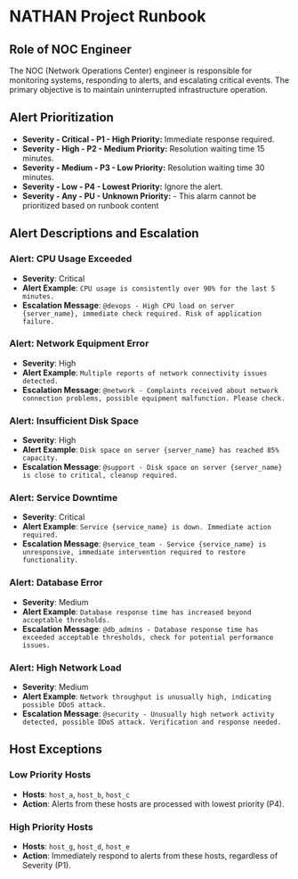 # NATHAN Project Runbook

## Role of NOC Engineer
The NOC (Network Operations Center) engineer is responsible for monitoring systems, responding to alerts, and escalating critical events. The primary objective is to maintain uninterrupted infrastructure operation.

## Alert Prioritization
- **Severity - Critical - P1 - High Priority:** Immediate response required.
- **Severity - High - P2 - Medium Priority:** Resolution waiting time 15 minutes.
- **Severity - Medium - P3 - Low Priority:** Resolution waiting time 30 minutes.
- **Severity - Low - P4 - Lowest Priority:** Ignore the alert.
- **Severity - Any - PU - Unknown Priority:** - This alarm cannot be prioritized based on runbook content


## Alert Descriptions and Escalation

### Alert: CPU Usage Exceeded
- **Severity**: Critical
- **Alert Example**: `CPU usage is consistently over 90% for the last 5 minutes.`
- **Escalation Message**: `@devops - High CPU load on server {server_name}, immediate check required. Risk of application failure.`

### Alert: Network Equipment Error
- **Severity**: High
- **Alert Example**: `Multiple reports of network connectivity issues detected.`
- **Escalation Message**: `@network - Complaints received about network connection problems, possible equipment malfunction. Please check.`

### Alert: Insufficient Disk Space
- **Severity**: High
- **Alert Example**: `Disk space on server {server_name} has reached 85% capacity.`
- **Escalation Message**: `@support - Disk space on server {server_name} is close to critical, cleanup required.`

### Alert: Service Downtime
- **Severity**: Critical
- **Alert Example**: `Service {service_name} is down. Immediate action required.`
- **Escalation Message**: `@service_team - Service {service_name} is unresponsive, immediate intervention required to restore functionality.`

### Alert: Database Error
- **Severity**: Medium
- **Alert Example**: `Database response time has increased beyond acceptable thresholds.`
- **Escalation Message**: `@db_admins - Database response time has exceeded acceptable thresholds, check for potential performance issues.`

### Alert: High Network Load
- **Severity**: Medium
- **Alert Example**: `Network throughput is unusually high, indicating possible DDoS attack.`
- **Escalation Message**: `@security - Unusually high network activity detected, possible DDoS attack. Verification and response needed.`

## Host Exceptions

### Low Priority Hosts
- **Hosts**: `host_a`, `host_b`, `host_c`
- **Action**: Alerts from these hosts are processed with lowest priority (P4).

### High Priority Hosts
- **Hosts**: `host_g`, `host_d`, `host_e`
- **Action**: Immediately respond to alerts from these hosts, regardless of Severity (P1).

